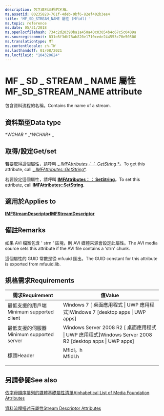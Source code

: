 ```yaml
---
description: 包含資料流程的名稱。
ms.assetid: 80235820-761f-4deb-9bf6-82ef402b3ee4
title: 'MF_SD_STREAM_NAME 屬性 (Mfidl) '
ms.topic: reference
ms.date: 05/31/2018
ms.openlocfilehash: 734c2d20390ba1a450a40c03054b4c67c5c0409a
ms.sourcegitcommit: 831e8f3db78ab820e1710cede244553c70e50500
ms.translationtype: MT
ms.contentlocale: zh-TW
ms.lasthandoff: 01/08/2021
ms.locfileid: "104320624"
---
```

# <a name="mf_sd_stream_name-attribute"></a><span data-ttu-id="27d8c-103">MF \_ SD \_ STREAM \_ NAME 屬性</span><span class="sxs-lookup"><span data-stu-id="27d8c-103">MF\_SD\_STREAM\_NAME attribute</span></span>

<span data-ttu-id="27d8c-104">包含資料流程的名稱。</span><span class="sxs-lookup"><span data-stu-id="27d8c-104">Contains the name of a stream.</span></span>

## <a name="data-type"></a><span data-ttu-id="27d8c-105">資料類型</span><span class="sxs-lookup"><span data-stu-id="27d8c-105">Data type</span></span>

<span data-ttu-id="27d8c-106">\**WCHAR \** _</span><span class="sxs-lookup"><span data-stu-id="27d8c-106">\**WCHAR\** _</span></span>

## <a name="getset"></a><span data-ttu-id="27d8c-107">取得/設定</span><span class="sxs-lookup"><span data-stu-id="27d8c-107">Get/set</span></span>

<span data-ttu-id="27d8c-108">若要取得這個屬性，請呼叫 [_ *IMFAttributes：： GetString* \*](/windows/desktop/api/mfobjects/nf-mfobjects-imfattributes-getstring)。</span><span class="sxs-lookup"><span data-stu-id="27d8c-108">To get this attribute, call [_ *IMFAttributes::GetString*\*](/windows/desktop/api/mfobjects/nf-mfobjects-imfattributes-getstring).</span></span>

<span data-ttu-id="27d8c-109">若要設定這個屬性，請呼叫 [**IMFAttributes：： SetString**](/windows/desktop/api/mfobjects/nf-mfobjects-imfattributes-setstring)。</span><span class="sxs-lookup"><span data-stu-id="27d8c-109">To set this attribute, call [**IMFAttributes::SetString**](/windows/desktop/api/mfobjects/nf-mfobjects-imfattributes-setstring).</span></span>

## <a name="applies-to"></a><span data-ttu-id="27d8c-110">適用於</span><span class="sxs-lookup"><span data-stu-id="27d8c-110">Applies to</span></span>

[<span data-ttu-id="27d8c-111">**IMFStreamDescriptor**</span><span class="sxs-lookup"><span data-stu-id="27d8c-111">**IMFStreamDescriptor**</span></span>](/windows/desktop/api/mfidl/nn-mfidl-imfstreamdescriptor)

## <a name="remarks"></a><span data-ttu-id="27d8c-112">備註</span><span class="sxs-lookup"><span data-stu-id="27d8c-112">Remarks</span></span>

<span data-ttu-id="27d8c-113">如果 AVI 檔案包含 ' strn ' 區塊，則 AVI 媒體來源會設定此屬性。</span><span class="sxs-lookup"><span data-stu-id="27d8c-113">The AVI media source sets this attribute if the AVI file contains a 'strn' chunk.</span></span>

<span data-ttu-id="27d8c-114">這個屬性的 GUID 常數是從 mfuuid 匯出。</span><span class="sxs-lookup"><span data-stu-id="27d8c-114">The GUID constant for this attribute is exported from mfuuid.lib.</span></span>

## <a name="requirements"></a><span data-ttu-id="27d8c-115">規格需求</span><span class="sxs-lookup"><span data-stu-id="27d8c-115">Requirements</span></span>



| <span data-ttu-id="27d8c-116">需求</span><span class="sxs-lookup"><span data-stu-id="27d8c-116">Requirement</span></span> | <span data-ttu-id="27d8c-117">值</span><span class="sxs-lookup"><span data-stu-id="27d8c-117">Value</span></span> |
|-------------------------------------|------------------------------------------------------------------------------------|
| <span data-ttu-id="27d8c-118">最低支援的用戶端</span><span class="sxs-lookup"><span data-stu-id="27d8c-118">Minimum supported client</span></span><br/> | <span data-ttu-id="27d8c-119">Windows 7 \[ 桌面應用程式 \| UWP 應用程式\]</span><span class="sxs-lookup"><span data-stu-id="27d8c-119">Windows 7 \[desktop apps \| UWP apps\]</span></span><br/>                                  |
| <span data-ttu-id="27d8c-120">最低支援的伺服器</span><span class="sxs-lookup"><span data-stu-id="27d8c-120">Minimum supported server</span></span><br/> | <span data-ttu-id="27d8c-121">Windows Server 2008 R2 \[ 桌面應用程式 \| UWP 應用程式\]</span><span class="sxs-lookup"><span data-stu-id="27d8c-121">Windows Server 2008 R2 \[desktop apps \| UWP apps\]</span></span><br/>                     |
| <span data-ttu-id="27d8c-122">標頭</span><span class="sxs-lookup"><span data-stu-id="27d8c-122">Header</span></span><br/>                   | <dl> <span data-ttu-id="27d8c-123"><dt>Mfidl。h</dt></span><span class="sxs-lookup"><span data-stu-id="27d8c-123"><dt>Mfidl.h</dt></span></span> </dl> |



## <a name="see-also"></a><span data-ttu-id="27d8c-124">另請參閱</span><span class="sxs-lookup"><span data-stu-id="27d8c-124">See also</span></span>

<dl> <dt>

[<span data-ttu-id="27d8c-125">依字母順序排列的媒體基礎屬性清單</span><span class="sxs-lookup"><span data-stu-id="27d8c-125">Alphabetical List of Media Foundation Attributes</span></span>](alphabetical-list-of-media-foundation-attributes.md)
</dt> <dt>

[<span data-ttu-id="27d8c-126">資料流程描述元屬性</span><span class="sxs-lookup"><span data-stu-id="27d8c-126">Stream Descriptor Attributes</span></span>](stream-descriptor-attributes.md)
</dt> </dl>

 

 




